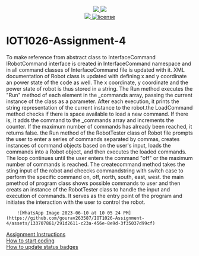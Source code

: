 <p align="center">
	<a href="https://github.com/gourav263587/IOT1026-Assignment-4/actions/workflows/ci.yml">
    <img src="https://github.com/gourav263587/IOT1026-Assignment-4/actions/workflows/ci.yml/badge.svg"/>
    </a>
	<a href="https://github.com/gourav263587/IOT1026-Assignment-4/actions/workflows/formatting.yml">
    <img src="https://github.com/gourav263587/IOT1026-Assignment-4/actions/workflows/formatting.yml/badge.svg"/>
	<br/>
    <a href="https://codecov.io/gh/gourav263587/IOT1026-Assignment-4" > 
    <img src="https://codecov.io/gh/gourav263587/IOT1026-Assignment-4/branch/main/graph/badge.svg?token=JS0857X5JD"/> 
	<img title="MIT License" alt="license" src="https://img.shields.io/badge/license-MIT-informational?style=flat-square">	
    </a>
</p>

# IOT1026-Assignment-4

To make reference from abstract class to InterfaceCommand IRobotCommand interface is created in InterfaceCommand namespace and in all command classes
of InterfaceCommand file is updated with it.
XML documentation of Robot class is updated with defining x and y coordinate an power state of the code as well. The x coordinate, y coordinate and the
power state of robot is thus stored in a string.
The Run method executes the "Run" method of each element in the _commands array, passing the current instance of the class as a parameter. After each 
execution, it prints the string representation of the current instance to the robot.the LoadCommand method checks if there is space available to load a 
new command. If there is, it adds the command to the _commands array and increments the counter. If the maximum number of commands has already been reached, 
it returns false.
the Run method of the RobotTester class of Robot file prompts the user to enter a series of commands separated by commas, creates instances of command objects 
based on the user's input, loads the commands into a Robot object, and then executes the loaded commands. The loop continues until the user enters the command 
"off" or the maximum number of commands is reached.
The createcommand method takes the sting input of the robot and cheecks commandstring with switch case to perform the specific command on, off, north, south, east,
west.
the main pmethod of program class shows possible commands to user and then creats an instance of the RobotTester class to handle the input and execution of commands.
 It serves as the entry point of the program and initiates the interaction with the user to control the robot.
        


        ![WhatsApp Image 2023-06-10 at 10 05 24 PM](https://github.com/gourav263587/IOT1026-Assignment-4/assets/133707861/291d2611-c23a-456e-8e9d-3f35037d99cf)

[Assignment Instructions](docs/instructions.md)  
[How to start coding](docs/how-to-use.md)  
[How to update status badges](docs/how-to-update-badges.md)
